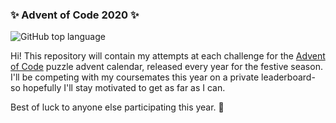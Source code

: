 ### :sparkles: Advent of Code 2020 :sparkles:

![GitHub top language](https://img.shields.io/github/languages/top/JamesHarcourt7/advent-of-code2020?style=flat-square)

Hi! This repository will contain my attempts at each challenge for the [Advent of Code](https://adventofcode.com/) puzzle advent calendar, released every year for the festive season. I'll be competing with my coursemates this year on a private leaderboard- so hopefully I'll stay motivated to get as far as I can.

Best of luck to anyone else participating this year. :christmas_tree:
